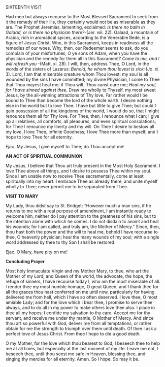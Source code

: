 
SIXTEENTH VISIT

Had men but always recourse to the Most Blessed Sacrament to seek from it the remedy of their ills, they certainly would not be as miserable as they are. The Prophet Jeremias, lamenting, exclaimed: _Is there no balm in Galaad, or is there no physician there?_-(Jer. viii. 22). Galaad, a mountain of Arabia, rich in aromatical spices, according to the Venerable Bede, is a figure of Jesus Christ, Who, in this Sacrament, keeps in readiness all the remedies of our woes. Why, then, our Redeemer seems to ask, do you complain of your misfortunes, O ye sons of Adam, when you have the physician and the remedy for them all in this Sacrament? _Come to me, and I will refresh you_ -(Matt. xi. 28). I will, then, address Thee, O Lord, in the words of the sisters of Lazarus: _Behold, he whom thou lovest is sick_-(Jo. xi. 3). Lord, I am that miserable creature whom Thou lovest; my soul is all wounded by the sins I have committed; my divine Physician, I come to Thee that Thou mayest heal me; if Thou wilt, Thou canst cure me; _Heal my soul, for I have sinned against thee_. Draw me wholly to Thyself, my most sweet Jesus, by the all-winning attractions of Thy love. Far rather would I be bound to Thee than become the lord of the whole earth. I desire nothing else in the world but to love Thee. I have but little to give Thee; but could I gain possession of all the kingdoms of the world, I would do so, that I might renounce them all for Thy love. For Thee, then, I renounce what I can; I give up all relatives, all comforts, all pleasures, and even spiritual consolations; for Thee I renounce my liberty and my will. On Thee I desire to bestow all my love. I love Thee, infinite Goodness; I love Thee more than myself, and I hope to love Thee for all eternity.

Ejac. My Jesus, I give myself to Thee; do Thou accept me!

**AN ACT OF SPIRITUAL COMMUNION**

My Jesus, I believe that Thou art truly present in the Most Holy Sacrament. I love Thee above all things, and I desire to possess Thee within my soul. Since I am unable now to receive Thee sacramentally, come at least spiritually into my heart. I embrace Thee as already there, and unite myself wholly to Thee; never permit me to be separated from Thee.

**VISIT TO MARY**

My Lady, thou didst say to St. Bridget: “However much a man sins, if he returns to me with a real purpose of amendment, I am instantly ready to welcome him; neither do I pay attention to the greatness of his sins, but to the intention alone with which he comes. I do not disdain to anoint and heal his wounds; for I am called, and truly am, the Mother of Mercy.” Since, then, thou hast both the power and the will to heal me, behold I have recourse to thee, O heavenly physician; heal the many wounds of my soul; with a single word addressed by thee to thy Son I shall be restored.

Ejac. O Mary, have pity on me!

**Concluding Prayer**

Most holy Immaculate Virgin and my Mother Mary, to thee, who art the Mother of my Lord, and Queen of the world, the advocate, the hope, the refuge of sinners, I have recourse today I, who am the most miserable of all. I render thee my most humble homage, O great Queen, and I thank thee for all the graces thou hast conferred on me until now, particularly for having delivered me from hell, which I have so often deserved. I love thee, O most amiable Lady; and for the love which I bear thee, I promise to serve thee always, and to do all in my power to make others love thee also. I place in thee all my hopes; I confide my salvation to thy care. Accept me for thy servant, and receive me under thy mantle, O Mother of Mercy. And since thou art so powerful with God, deliver me from all temptations, or rather obtain for me the strength to triumph over them until death. Of thee I ask a perfect love of Jesus Christ. From thee I hope to die a good death.

O my Mother, for the love which thou bearest to God, I beseech thee to help me at all times, but especially at the last moment of my life. Leave me not, I beseech thee, until thou seest me safe in Heaven, blessing thee, and singing thy mercies for all eternity. Amen. So I hope. So may it be.

